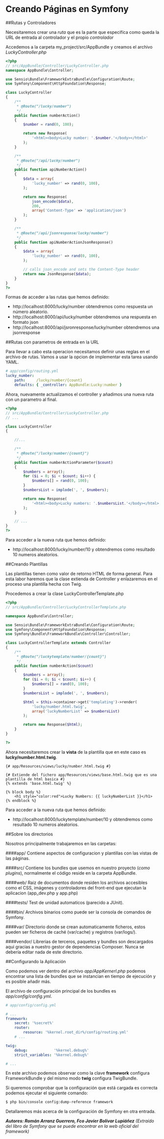 Creando Páginas en Symfony
===========================

##Rutas y Controladores

Necesitaremos crear una *ruta* que es la parte que especifíca como queda la URL de entrada al controlador y el propio *controlador*

Accedemos a la carpeta my_project/src/AppBundle y creamos el archivo *LuckyController.php*

```php
<?php
// src/AppBundle/Controller/LuckyController.php
namespace AppBundle\Controller;

use Sensio\Bundle\FrameworkExtraBundle\Configuration\Route;
use Symfony\Component\HttpFoundation\Response;

class LuckyController
{
    /**
     * @Route("/lucky/number")
     */
    public function numberAction()
    {
        $number = rand(0, 100);

        return new Response(
            '<html><body>Lucky number: '.$number.'</body></html>'
        );
    }

    /**
     * @Route("/api/lucky/number")
     */
    public function apiNumberAction()
    {
        $data = array(
            'lucky_number' => rand(0, 100),
        );

        return new Response(
            json_encode($data),
            200,
            array('Content-Type' => 'application/json')
        );
    }

    /**
     * @Route("/api/jsonresponse/lucky/number")
     */
    public function apiNumberActionJsonResponse()
    {
        $data = array(
            'lucky_number' => rand(0, 100),
        );

        // calls json_encode and sets the Content-Type header
        return new JsonResponse($data);
    }
}
?>
```

Formas de acceder a las rutas que hemos definido:
- http://localhost:8000/lucky/number obtendremos como respuesta un número aleatorio.
- http://localhost:8000/api/lucky/number obtendremos una respuesta en formato json
- http://localhost:8000/api/jsronresponse/lucky/number obtendremos una jsonresponse

##Rutas con parametros de entrada en la URL

Para llevar a cabo esta operacion necesitamos definir unas reglas en el archivo de rutas.
Vamos a usar la opcion de implementar esta tarea usando YAML.

```yaml
# app/config/routing.yml
lucky_number:
    path:     /lucky/number/{count}
    defaults: { _controller: AppBundle:Lucky:number }
```

Ahora, nuevamente actualizamos el controller y añadimos una nueva ruta con un parametro al final.

```php
<?php
// src/AppBundle/Controller/LuckyController.php
// ...

class LuckyController
{

	//...

    /**
     * @Route("/lucky/number/{count}")
     */
    public function numberActionParameter($count)
    {
        $numbers = array();
        for ($i = 0; $i < $count; $i++) {
            $numbers[] = rand(0, 100);
        }
        $numbersList = implode(', ', $numbers);

        return new Response(
            '<html><body>Lucky numbers: '.$numbersList.'</body></html>'
        );
    }

    // ...
}
?>
```

Para acceder a la nueva ruta que hemos definido:
- http://localhost:8000/lucky/number/10 y obtendremos como resultado 10 numeros aleatorios.

##Creando Plantillas

Las plantillas tienen como valor de retorno HTML de forma general. Para esta labor haremos que la clase
extienda de Controller y enlazaremos en el proceso una plantilla hecha con Twig.

Procedemos a crear la clase LuckyControllerTemplate.php

```php
<?php
// src/AppBundle/Controller/LuckyControllerTemplate.php

namespace AppBundle\Controller;

use Sensio\Bundle\FrameworkExtraBundle\Configuration\Route;
use Symfony\Component\HttpFoundation\Response;
use Symfony\Bundle\FrameworkBundle\Controller\Controller;

class LuckyControllerTemplate extends Controller
{
	/**
     * @Route("/luckytemplate/number/{count}")
     */
    public function numberAction($count)
    {
        $numbers = array();
        for ($i = 0; $i < $count; $i++) {
            $numbers[] = rand(0, 100);
        }
        $numbersList = implode(', ', $numbers);

        $html = $this->container->get('templating')->render(
            'lucky/number.html.twig',
            array('luckyNumberList' => $numbersList)
        );

        return new Response($html);
    }
}

?>
```

Ahora necesitaremos crear la **vista** de la plantilla que en este caso es **lucky/number.html.twig**.

```twig
{# app/Resources/views/lucky/number.html.twig #}

{# Extiende del fichero app/Resources/views/base.html.twig que es una plantilla de html basica #}
{% extends 'base.html.twig' %}

{% block body %}
    <h1 style="color:red">Lucky Numbers: {{ luckyNumberList }}</h1>
{% endblock %}
```

Para acceder a la nueva ruta que hemos definido:
- http://localhost:8000/luckytemplate/number/10 y obtendremos como resultado 10 numeros aleatorios.


##Sobre los directorios

Nosotros principalmente trabajaremos en las carpetas:

####app/
Contiene aspectos de configuracion y plantillas con las vistas de las páginas.

####src/
Contiene los bundles que usemos en nuestro proyecto (*como plugins*), normalmente el código reside en la carpeta AppBundle.

####web/
Raiz de documentos donde residen los archivos accesibles como el CSS, imágenes y controladores del front-end que ejecutan
la aplicacion (app_dev.php y app.php)

####tests/
Test de unidad automaticos (parecido a JUnit).

####bin/
Archivos binarios como puede ser la consola de comandos de Symfony.

####var/
Directorio donde se crean automaticamente ficheros, estos pueden ser ficheros de caché (var/cache) y registros (var/logs/).

####vendor/
Librerias de terceros, paquetes y bundles son descargados aqui gracias a nuestro gestor de dependencias Composer. Nunca
se debería editar nada de este directorio.

##Configurando la Aplicación

Como podemos ver dentro del archivo *app/AppKernerl.php* podemos encontrar una lista de bundles que se instancian
en tiempo de ejecución y es posible añadir más.

El archivo de configuración principal de los bundles es *app/config/config.yml*.

```yml
# app/config/config.yml

# ...
framework:
    secret: '%secret%'
    router:
        resource: '%kernel.root_dir%/config/routing.yml'
    # ...

twig:
    debug:            '%kernel.debug%'
    strict_variables: '%kernel.debug%'

# ...
```
En este archivo podemos observar como la clave **framework** configura FrameworkBundle y del mismo modo **twig** configura
TwigBundle.

Si queremos comprobar que la configuración que está cargada es correcta podemos ejecutar el siguiente comando:

```bash
$ php bin/console config:dump-reference framework
```

Detallaremos más acerca de la configuración de Symfony en otra entrada.

***Autores: Román Arranz Guerrero, Fco Javier Bolívar Lupiáñez*** *(Extraído del libro de Symfony que se puede encontrar en la web oficial del framework)*
